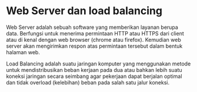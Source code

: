 # Web Server dan load balancing

Web Server adalah sebuah software yang memberikan layanan berupa data. Berfungsi untuk menerima permintaan HTTP atau HTTPS dari client atau di kenal dengan web browser (chrome atau firefox). Kemudian web server akan mengirimkan respon atas permintaan tersebut dalam bentuk halaman web.

Load Balancing adalah suatu jaringan komputer yang menggunakan metode untuk mendistribusikan beban kerjaan pada dua atau bahkan lebih suatu koneksi jaringan secara seimbang agar pekerjaan dapat berjalan optimal dan tidak overload (kelebihan) beban pada salah satu jalur koneksi.

